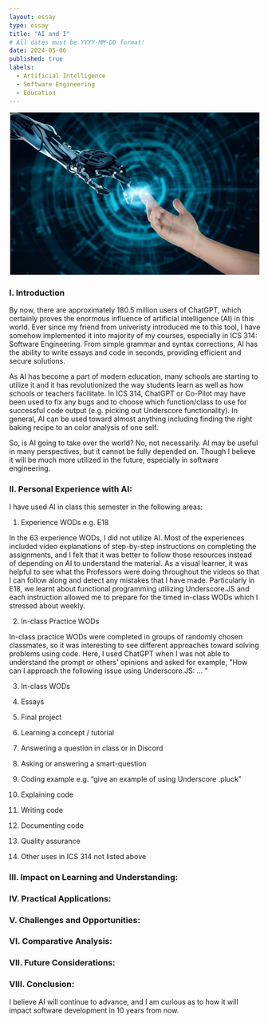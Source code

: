 ```yaml
---
layout: essay
type: essay
title: "AI and I"
# All dates must be YYYY-MM-DD format!
date: 2024-05-06
published: true
labels:
  - Artificial Intelligence
  - Software Engineering
  - Education
---
```


<div style="text-align: center;">
    <img src="../img/ai/ai-hands.jpeg" width="500px">
</div>

### I. Introduction

By now, there are approximately 180.5 million users of ChatGPT, which certainly proves the enormous influence of artificial intelligence (AI) in this world. Ever since my friend from univeristy introduced me to this tool, I have somehow implemented it into majority of my courses, especially in ICS 314: Software Engineering. From simple grammar and syntax corrections, AI has the ability to write essays and code in seconds, providing efficient and secure solutions.

As AI has become a part of modern education, many schools are starting to utilize it and it has revolutionized the way students learn as well as how schools or teachers facilitate. In ICS 314, ChatGPT or Co-Pilot may have been used to fix any bugs and to choose which function/class to use for successful code output (e.g. picking out Underscore functionality). In general, AI can be used toward almost anything including finding the right baking recipe to an color analysis of one self. 

So, is AI going to take over the world? No, not necessarily. AI may be useful in many perspectives, but it cannot be fully depended on. Though I believe it will be much more utilized in the future, especially in software engineering.

### II. Personal Experience with AI:
I have used AI in class this semester in the following areas:

  1. Experience WODs e.g. E18

In the 63 experience WODs, I did not utilize AI. Most of the experiences included video explanations of step-by-step instructions on completing the assignments, and I felt that it was better to follow those resources instead of depending on AI to understand the material. As a visual learner, it was helpful to see what the Professors were doing throughout the videos so that I can follow along and detect any mistakes that I have made. Particularly in E18, we learnt about functional programming utilizing Underscore.JS and each instruction allowed me to prepare for the timed in-class WODs which I stressed about weekly.

  2. In-class Practice WODs

In-class practice WODs were completed in groups of randomly chosen classmates, so it was interesting to see different approaches toward solving problems using code. Here, I used ChatGPT when I was not able to understand the prompt or others' opinions and asked for example, "How can I approach the following issue using Underscore.JS: ... "

  3. In-class WODs



  4. Essays

  5. Final project

  6. Learning a concept / tutorial

  7. Answering a question in class or in Discord

  8. Asking or answering a smart-question

  9. Coding example e.g. “give an example of using Underscore .pluck”

  10. Explaining code

  11. Writing code

  12. Documenting code

  13. Quality assurance 

  14. Other uses in ICS 314 not listed above


### III. Impact on Learning and Understanding:


### IV. Practical Applications:


### V. Challenges and Opportunities:


### VI. Comparative Analysis:


### VII. Future Considerations:


### VIII. Conclusion:

I believe AI will continue to advance, and I am curious as to how it will impact software development in 10 years from now.
